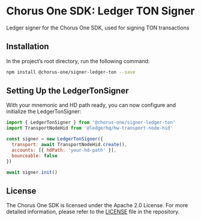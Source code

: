 # Chorus One SDK: Ledger TON Signer

Ledger signer for the Chorus One SDK, used for signing TON transactions

## Installation

In the project’s root directory, run the following command:

```bash
npm install @chorus-one/signer-ledger-ton --save
```

## Setting Up the LedgerTonSigner

With your mnemonic and HD path ready, you can now configure and initialize the LedgerTonSigner:

```javascript
import { LedgerTonSigner } from '@chorus-one/signer-ledger-ton'
import TransportNodeHid from '@ledgerhq/hw-transport-node-hid'

const signer = new LedgerTonSigner({
  transport: await TransportNodeHid.create(),
  accounts: [{ hdPath: 'your-hd-path' }],
  bounceable: false
})

await signer.init()
```

## License

The Chorus One SDK is licensed under the Apache 2.0 License. For more detailed information, please refer to the [LICENSE](./LICENSE) file in the repository.

